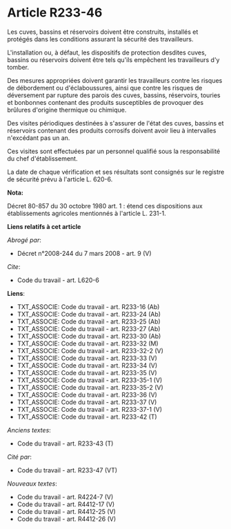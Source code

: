 # Article R233-46

Les cuves, bassins et réservoirs doivent être construits, installés et protégés dans les conditions assurant la sécurité des
travailleurs.

L'installation ou, à défaut, les dispositifs de protection desdites cuves, bassins ou réservoirs doivent être tels qu'ils
empêchent les travailleurs d'y tomber.

Des mesures appropriées doivent garantir les travailleurs contre les risques de débordement ou d'éclaboussures, ainsi que
contre les risques de déversement par rupture des parois des cuves, bassins, réservoirs, touries et bonbonnes contenant des
produits susceptibles de provoquer des brûlures d'origine thermique ou chimique.

Des visites périodiques destinées à s'assurer de l'état des cuves, bassins et réservoirs contenant des produits corrosifs
doivent avoir lieu à intervalles n'excédant pas un an.

Ces visites sont effectuées par un personnel qualifié sous la responsabilité du chef d'établissement.

La date de chaque vérification et ses résultats sont consignés sur le registre de sécurité prévu à l'article L. 620-6.

**Nota:**

Décret 80-857 du 30 octobre 1980 art. 1 : étend ces dispositions aux établissements agricoles mentionnés à l'article L.
231-1.

**Liens relatifs à cet article**

_Abrogé par_:

  - Décret n°2008-244 du 7 mars 2008 - art. 9 (V)

_Cite_:

  - Code du travail - art. L620-6

**Liens**:

  - TXT_ASSOCIE: Code du travail - art. R233-16 (Ab)
  - TXT_ASSOCIE: Code du travail - art. R233-24 (Ab)
  - TXT_ASSOCIE: Code du travail - art. R233-25 (Ab)
  - TXT_ASSOCIE: Code du travail - art. R233-27 (Ab)
  - TXT_ASSOCIE: Code du travail - art. R233-30 (Ab)
  - TXT_ASSOCIE: Code du travail - art. R233-32 (M)
  - TXT_ASSOCIE: Code du travail - art. R233-32-2 (V)
  - TXT_ASSOCIE: Code du travail - art. R233-33 (V)
  - TXT_ASSOCIE: Code du travail - art. R233-34 (V)
  - TXT_ASSOCIE: Code du travail - art. R233-35 (V)
  - TXT_ASSOCIE: Code du travail - art. R233-35-1 (V)
  - TXT_ASSOCIE: Code du travail - art. R233-35-2 (V)
  - TXT_ASSOCIE: Code du travail - art. R233-36 (V)
  - TXT_ASSOCIE: Code du travail - art. R233-37 (V)
  - TXT_ASSOCIE: Code du travail - art. R233-37-1 (V)
  - TXT_ASSOCIE: Code du travail - art. R233-42 (T)

_Anciens textes_:

  - Code du travail - art. R233-43 (T)

_Cité par_:

  - Code du travail - art. R233-47 (VT)

_Nouveaux textes_:

  - Code du travail - art. R4224-7 (V)
  - Code du travail - art. R4412-17 (V)
  - Code du travail - art. R4412-25 (V)
  - Code du travail - art. R4412-26 (V)
